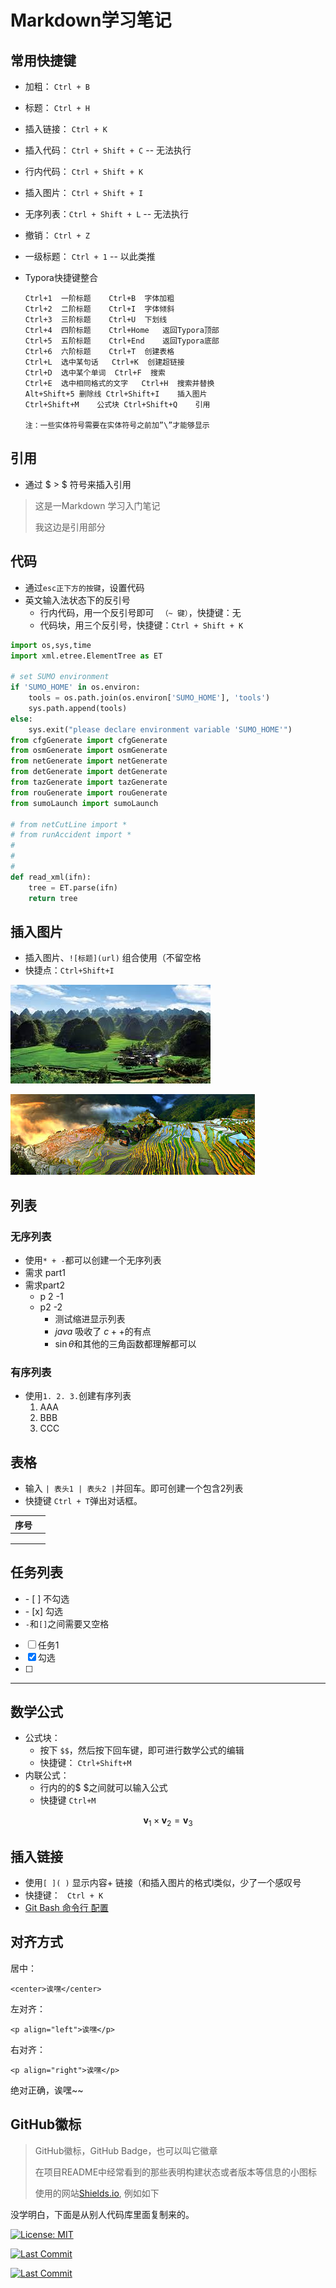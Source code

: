 # Markdown学习笔记

## 常用快捷键

- 加粗： `Ctrl + B`

- 标题： `Ctrl + H`

- 插入链接： `Ctrl + K`

- 插入代码： `Ctrl + Shift + C` -- 无法执行

- 行内代码： `Ctrl + Shift + K`

- 插入图片： `Ctrl + Shift + I`

- 无序列表：`Ctrl + Shift + L` -- 无法执行

- 撤销： `Ctrl + Z`

- 一级标题： `Ctrl + 1` -- 以此类推

- Typora快捷键整合
  ```
  Ctrl+1  一阶标题    Ctrl+B  字体加粗
  Ctrl+2  二阶标题    Ctrl+I  字体倾斜
  Ctrl+3  三阶标题    Ctrl+U  下划线
  Ctrl+4  四阶标题    Ctrl+Home   返回Typora顶部
  Ctrl+5  五阶标题    Ctrl+End    返回Typora底部
  Ctrl+6  六阶标题    Ctrl+T  创建表格
  Ctrl+L  选中某句话   Ctrl+K  创建超链接
  Ctrl+D  选中某个单词  Ctrl+F  搜索
  Ctrl+E  选中相同格式的文字   Ctrl+H  搜索并替换
  Alt+Shift+5 删除线 Ctrl+Shift+I    插入图片
  Ctrl+Shift+M    公式块 Ctrl+Shift+Q    引用
  
  注：一些实体符号需要在实体符号之前加”\”才能够显示
  ```

## 引用

- 通过 $ > $ 符号来插入引用

> 这是一Markdown 学习入门笔记
>
> 我这边是引用部分



## 代码

- 通过`esc正下方的按键`，设置代码
- 英文输入法状态下的反引号
  - 行内代码，用一个反引号即可 ` （~ 键）`，快捷键：无
  -  代码块，用三个反引号，快捷键：`Ctrl + Shift + K`

```python
import os,sys,time
import xml.etree.ElementTree as ET

# set SUMO environment
if 'SUMO_HOME' in os.environ:
    tools = os.path.join(os.environ['SUMO_HOME'], 'tools')
    sys.path.append(tools)
else:
    sys.exit("please declare environment variable 'SUMO_HOME'")
from cfgGenerate import cfgGenerate
from osmGenerate import osmGenerate
from netGenerate import netGenerate
from detGenerate import detGenerate
from tazGenerate import tazGenerate
from rouGenerate import rouGenerate
from sumoLaunch import sumoLaunch

# from netCutLine import *
# from runAccident import *
# 
# 
# 
def read_xml(ifn):
    tree = ET.parse(ifn)
    return tree

```



## 插入图片

- 插入图片、`![标题](url)` 组合使用（不留空格
- 快捷点：`Ctrl+Shift+I` 

![images](./figure/images.jpg)

![images2](./figure/images2.jpg)

## 列表

### 无序列表

* 使用` * + - `都可以创建一个无序列表
* 需求 part1
* 需求part2
  * p 2 -1
  * p2 -2
    + 测试缩进显示列表
    + $java$  吸收了 $c++$的有点
    + $\sin{\theta}$和其他的三角函数都理解都可以

### 有序列表

- 使用` 1. 2. 3. `创建有序列表
  1. AAA
  2. BBB
  3. CCC

## 表格

- 输入 `| 表头1 | 表头2 |`并回车。即可创建一个包含2列表
- 快捷键 `Ctrl + T`弹出对话框。

| 序号 |      |   
| ---- | ---- | 
|      |      |     
|      |      |      
|      |      |      

## 任务列表

- \- [ ] 不勾选
- \- [x] 勾选
- `-`和`[]`之间需要又空格
- [ ] 任务1
- [x] 勾选
- [ ] 

---

## 数学公式

- 公式块：
  - 按下 `$$`，然后按下回车键，即可进行数学公式的编辑
  - 快捷键： `Ctrl+Shift+M`
- 内联公式：
  - 行内的的$ $之间就可以输入公式 
  - 快捷键  `Ctrl+M`

$$
\mathbf{v}_1\times\mathbf{v}_2 = \mathbf{v}_3
$$

## 插入链接

- 使用`[ ]( )` 显示内容+ 链接（和插入图片的格式l类似，少了一个感叹号
- 快捷键： ` Ctrl + K`
- [Git Bash 命令行 配置](https://achuan-2.github.io/posts/be43.html)



## 对齐方式

居中：

```text
<center>诶嘿</center>
```

左对齐：

```text
<p align="left">诶嘿</p>
```

右对齐：

```text
<p align="right">诶嘿</p>
```

绝对正确，诶嘿~~



## GitHub徽标

> GitHub徽标，GitHub Badge，也可以叫它徽章
>
> 在项目README中经常看到的那些表明构建状态或者版本等信息的小图标
>
> 使用的网站[Shields.io](https://shields.io/), 例如如下


没学明白，下面是从别人代码库里面复制来的。

[![License: MIT](https://img.shields.io/badge/License-MIT-yellow.svg)](https://opensource.org/licenses/MIT)


[![Last Commit](https://img.shields.io/github/last-commit/hongtao45/Git-MarkDown-Skills/main?label=&style=plastic)](https://github.com/hongtao45/Git-MarkDown-Skills/commits/main "Commit History")

[![Last Commit](https://img.shields.io/github/last-commit/hongtao45/Git-MarkDown-Skills/main?label=&style=plastic)](https://github.com/hongtao45/Git-MarkDown-Skills/commits/main)
